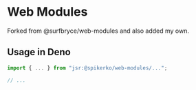 # Web Modules

Forked from @surfbryce/web-modules and also added my own.

## Usage in Deno
```js
import { ... } from "jsr:@spikerko/web-modules/...";

// ...
```
